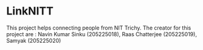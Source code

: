 # LinkNITT
This project helps connecting people from NIT Trichy. 
The creator for this project are : Navin Kumar Sinku (205225018), Raas Chatterjee (205225019), Samyak (205225020)
